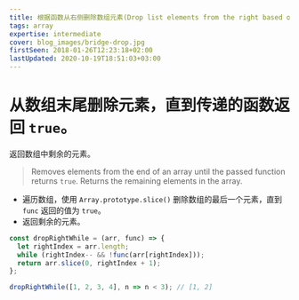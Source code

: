 ```yaml
---
title: 根据函数从右侧删除数组元素(Drop list elements from the right based on function)
tags: array
expertise: intermediate
cover: blog_images/bridge-drop.jpg
firstSeen: 2018-01-26T12:23:18+02:00
lastUpdated: 2020-10-19T18:51:03+03:00
---
```


# 从数组末尾删除元素，直到传递的函数返回 `true`。
返回数组中剩余的元素。
> Removes elements from the end of an array until the passed function returns `true`.
> Returns the remaining elements in the array.

- 遍历数组，使用 `Array.prototype.slice()` 删除数组的最后一个元素，直到 `func` 返回的值为 `true`。
- 返回剩余的元素。

```js
const dropRightWhile = (arr, func) => {
  let rightIndex = arr.length;
  while (rightIndex-- && !func(arr[rightIndex]));
  return arr.slice(0, rightIndex + 1);
};
```

```js
dropRightWhile([1, 2, 3, 4], n => n < 3); // [1, 2]
```
